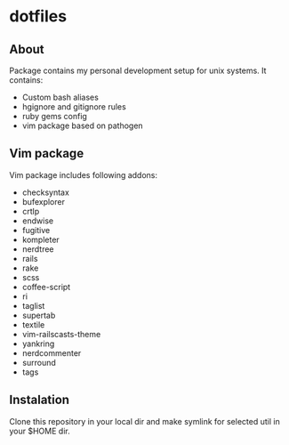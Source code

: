 dotfiles
========

About
-----

Package contains my personal development setup for unix systems.
It contains:

- Custom bash aliases
- hgignore and gitignore rules
- ruby gems config
- vim package based on pathogen

Vim package
-----------

Vim package includes following addons:

- checksyntax
- bufexplorer
- crtlp
- endwise
- fugitive
- kompleter
- nerdtree
- rails
- rake
- scss
- coffee-script
- ri
- taglist
- supertab
- textile
- vim-railscasts-theme
- yankring
- nerdcommenter
- surround
- tags

Instalation
-----------

Clone this repository in your local dir and make symlink for selected util in your $HOME dir.
